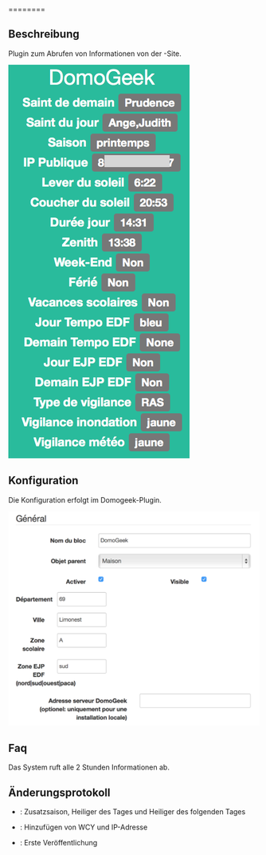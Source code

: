  
========

Beschreibung 
-----------

Plugin zum Abrufen von Informationen von der -Site.

![domogeek screenshot1](../images/domogeek_screenshot1.png)

Konfiguration 
-------------

Die Konfiguration erfolgt im Domogeek-Plugin.

![domogeek1](../images/domogeek1.png)

Faq 
---

Das System ruft alle 2 Stunden Informationen ab.

Änderungsprotokoll 
---------

-    : Zusatzsaison, Heiliger des Tages und Heiliger des folgenden Tages

-    : Hinzufügen von WCY und IP-Adresse

-    : Erste Veröffentlichung



